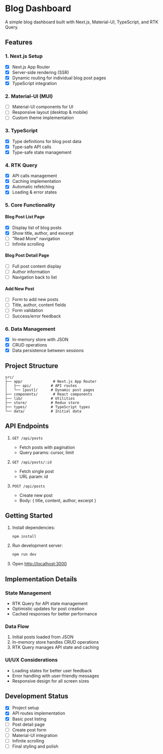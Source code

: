 # Blog Dashboard

A simple blog dashboard built with Next.js, Material-UI, TypeScript, and RTK Query.

## Features

### 1. Next.js Setup

- [x] Next.js App Router
- [x] Server-side rendering (SSR)
- [x] Dynamic routing for individual blog post pages
- [x] TypeScript integration

### 2. Material-UI (MUI)

- [ ] Material-UI components for UI
- [ ] Responsive layout (desktop & mobile)
- [ ] Custom theme implementation

### 3. TypeScript

- [x] Type definitions for blog post data
- [x] Type-safe API calls
- [x] Type-safe state management

### 4. RTK Query

- [x] API calls management
- [x] Caching implementation
- [x] Automatic refetching
- [x] Loading & error states

### 5. Core Functionality

#### Blog Post List Page

- [x] Display list of blog posts
- [x] Show title, author, and excerpt
- [ ] "Read More" navigation
- [ ] Infinite scrolling

#### Blog Post Detail Page

- [ ] Full post content display
- [ ] Author information
- [ ] Navigation back to list

#### Add New Post

- [ ] Form to add new posts
- [ ] Title, author, content fields
- [ ] Form validation
- [ ] Success/error feedback

### 6. Data Management

- [x] In-memory store with JSON
- [x] CRUD operations
- [x] Data persistence between sessions

## Project Structure

```
src/
├── app/              # Next.js App Router
│   ├── api/         # API routes
│   └── [post]/      # Dynamic post pages
├── components/       # React components
├── lib/             # Utilities
├── store/           # Redux store
├── types/           # TypeScript types
└── data/            # Initial data
```

## API Endpoints

1. `GET /api/posts`

   - Fetch posts with pagination
   - Query params: cursor, limit

2. `GET /api/posts/:id`

   - Fetch single post
   - URL param: id

3. `POST /api/posts`
   - Create new post
   - Body: { title, content, author, excerpt }

## Getting Started

1. Install dependencies:

   ```bash
   npm install
   ```

2. Run development server:

   ```bash
   npm run dev
   ```

3. Open [http://localhost:3000](http://localhost:3000)

## Implementation Details

### State Management

- RTK Query for API state management
- Optimistic updates for post creation
- Cached responses for better performance

### Data Flow

1. Initial posts loaded from JSON
2. In-memory store handles CRUD operations
3. RTK Query manages API state and caching

### UI/UX Considerations

- Loading states for better user feedback
- Error handling with user-friendly messages
- Responsive design for all screen sizes

## Development Status

- [x] Project setup
- [x] API routes implementation
- [x] Basic post listing
- [ ] Post detail page
- [ ] Create post form
- [ ] Material-UI integration
- [ ] Infinite scrolling
- [ ] Final styling and polish
